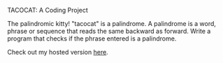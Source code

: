 TACOCAT: A Coding Project

The palindromic kitty! "tacocat" is a palindrome. A palindrome is a word, phrase or sequence that reads the same backward as forward. Write a program that checks if the phrase entered is a palindrome.

Check out my hosted version [here](http://tacocat.robertbecket.com).
